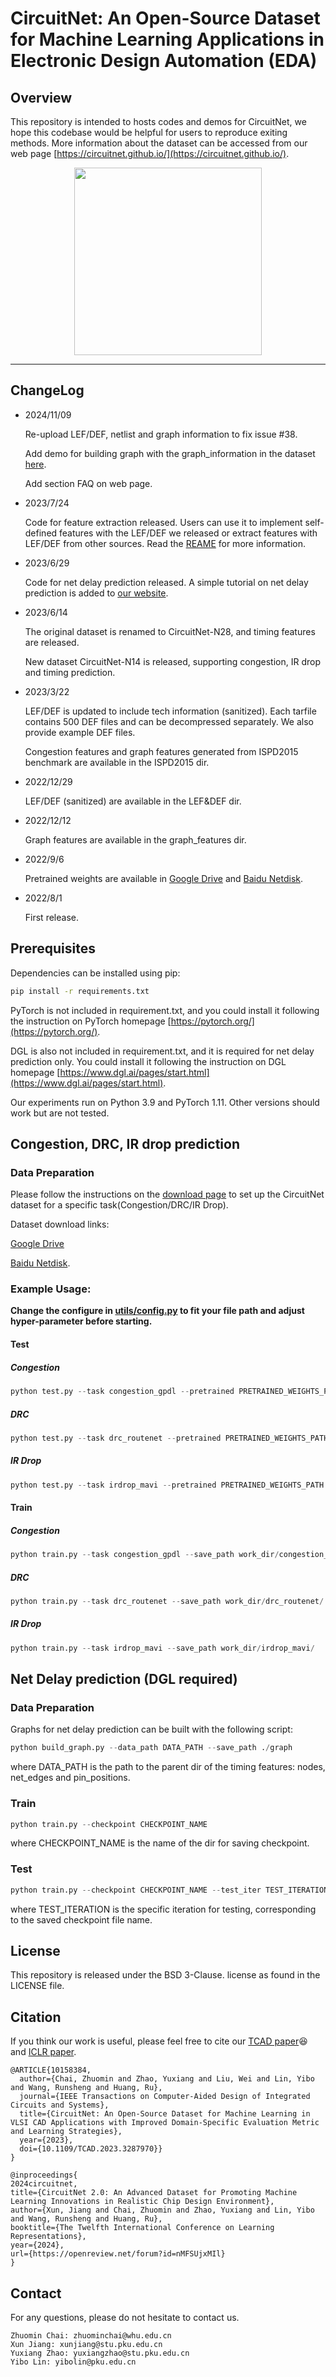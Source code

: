 # CircuitNet: An Open-Source Dataset for Machine Learning Applications in Electronic Design Automation (EDA)

## Overview

This repository is intended to hosts codes and demos for CircuitNet, we hope this codebase would be helpful for users to reproduce exiting methods. More information about the dataset can be accessed from our web page [https://circuitnet.github.io/](https://circuitnet.github.io/).

<p align="center">
  <img src="assets/overall_structure.png" height=300>
</p>

--------

## ChangeLog

- 2024/11/09

  Re-upload LEF/DEF, netlist and graph information to fix issue #38.

  Add demo for building graph with the graph_information in the dataset [here](https://github.com/circuitnet/CircuitNet/tree/main/feature_extraction).
  
  Add section FAQ on web page.


- 2023/7/24

  Code for feature extraction released. Users can use it to implement self-defined features with the LEF/DEF we released or extract features with LEF/DEF from other sources. Read the [REAME](https://github.com/circuitnet/CircuitNet/blob/main/feature_extraction/README.md) for more information.

- 2023/6/29

  Code for net delay prediction released. A simple tutorial on net delay prediction is added to [our website](https://circuitnet.github.io/tutorial/experiment_tutorial.html#Net_Delay).


- 2023/6/14

  The original dataset is renamed to CircuitNet-N28, and timing features are released.

  New dataset CircuitNet-N14 is released, supporting congestion, IR drop and timing prediction.

- 2023/3/22 

  LEF/DEF is updated to include tech information (sanitized). Each tarfile contains 500 DEF files and can be decompressed separately. We also provide example DEF files.
  
  Congestion features and graph features generated from ISPD2015 benchmark are available in the ISPD2015 dir.
  
- 2022/12/29 

  LEF/DEF (sanitized) are available in the LEF&DEF dir.

- 2022/12/12 

  Graph features are available in the graph_features dir.

- 2022/9/6 

  Pretrained weights are available in [Google Drive](https://drive.google.com/drive/folders/10PD4zNa9fiVeBDQ0-drBwZ3TDEjQ3gmf?usp=sharing) and [Baidu Netdisk](https://pan.baidu.com/s/1dUEt35PQssS7_V4fRHwWTQ?pwd=7i67).


- 2022/8/1 
  
  First release.


  
## Prerequisites

Dependencies can be installed using pip:

```sh
pip install -r requirements.txt
```

PyTorch is not included in requirement.txt, and you could install it following the instruction on PyTorch homepage [https://pytorch.org/](https://pytorch.org/).

DGL is also not included in requirement.txt, and it is required for net delay prediction only. You could install it following the instruction on DGL homepage [https://www.dgl.ai/pages/start.html](https://www.dgl.ai/pages/start.html).

Our experiments run on Python 3.9 and PyTorch 1.11. Other versions should work but are not tested.

## Congestion, DRC, IR drop prediction

### Data Preparation

Please follow the instructions on the [download page](https://circuitnet.github.io/intro/download.html) to set up the CircuitNet dataset for a specific task(Congestion/DRC/IR Drop).

Dataset download links: 

[Google Drive](https://drive.google.com/drive/u/1/folders/1GjW-1LBx1563bg3pHQGvhcEyK2A9sYUB) 

[Baidu Netdisk](https://pan.baidu.com/s/1udXVZnfjqniH9paKfyc2eQ?pwd=ijdh).

### Example Usage:

**Change the configure in [utils/config.py](utils/configs.py) to fit your file path and adjust hyper-parameter before starting.**

#### Test

##### Congestion

```python
python test.py --task congestion_gpdl --pretrained PRETRAINED_WEIGHTS_PATH
```

##### DRC

```python
python test.py --task drc_routenet --pretrained PRETRAINED_WEIGHTS_PATH --save_path work_dir/drc_routenet/ --plot_roc 
```

##### IR Drop

```python
python test.py --task irdrop_mavi --pretrained PRETRAINED_WEIGHTS_PATH --save_path work_dir/irdrop_mavi/ --plot_roc
```

#### Train

##### Congestion

```python
python train.py --task congestion_gpdl --save_path work_dir/congestion_gpdl/
```

##### DRC

```python
python train.py --task drc_routenet --save_path work_dir/drc_routenet/
```

##### IR Drop

```python
python train.py --task irdrop_mavi --save_path work_dir/irdrop_mavi/
```

## Net Delay prediction (DGL required)

### Data Preparation

Graphs for net delay prediction can be built with the following script:

```python
python build_graph.py --data_path DATA_PATH --save_path ./graph
```
where DATA_PATH is the path to the parent dir of the timing features: nodes, net_edges and pin_positions.

### Train

```python
python train.py --checkpoint CHECKPOINT_NAME
```
where CHECKPOINT_NAME is the name of the dir for saving checkpoint.
### Test

```python
python train.py --checkpoint CHECKPOINT_NAME --test_iter TEST_ITERATION
```
where TEST_ITERATION is the specific iteration for testing, corresponding to the saved checkpoint file name.

## License

This repository is released under the BSD 3-Clause. license as found in the LICENSE file.

## Citation

If you think our work is useful, please feel free to cite our [TCAD paper](https://ieeexplore.ieee.org/document/10158384)😆 and [ICLR paper](https://openreview.net/forum?id=nMFSUjxMIl).

```
@ARTICLE{10158384,
  author={Chai, Zhuomin and Zhao, Yuxiang and Liu, Wei and Lin, Yibo and Wang, Runsheng and Huang, Ru},
  journal={IEEE Transactions on Computer-Aided Design of Integrated Circuits and Systems}, 
  title={CircuitNet: An Open-Source Dataset for Machine Learning in VLSI CAD Applications with Improved Domain-Specific Evaluation Metric and Learning Strategies}, 
  year={2023},
  doi={10.1109/TCAD.2023.3287970}}
}

@inproceedings{
2024circuitnet,
title={CircuitNet 2.0: An Advanced Dataset for Promoting Machine Learning Innovations in Realistic Chip Design Environment},
author={Xun, Jiang and Chai, Zhuomin and Zhao, Yuxiang and Lin, Yibo and Wang, Runsheng and Huang, Ru},
booktitle={The Twelfth International Conference on Learning Representations},
year={2024},
url={https://openreview.net/forum?id=nMFSUjxMIl}
}

```

## Contact

For any questions, please do not hesitate to contact us.

```
Zhuomin Chai: zhuominchai@whu.edu.cn
Xun Jiang: xunjiang@stu.pku.edu.cn
Yuxiang Zhao: yuxiangzhao@stu.pku.edu.cn
Yibo Lin: yibolin@pku.edu.cn
```

